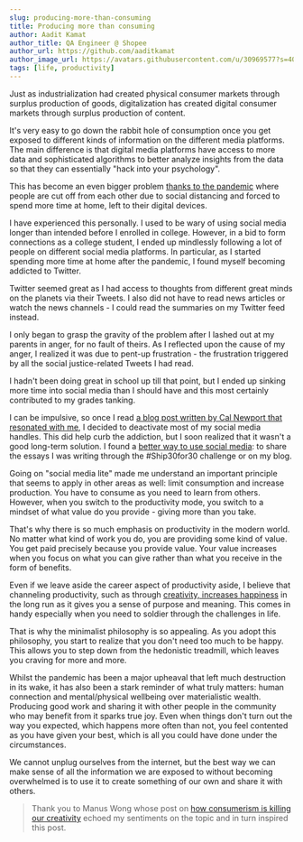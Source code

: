 ```yaml
---
slug: producing-more-than-consuming
title: Producing more than consuming
author: Aadit Kamat
author_title: QA Engineer @ Shopee
author_url: https://github.com/aaditkamat
author_image_url: https://avatars.githubusercontent.com/u/30969577?s=400&u=9558fc3557d79c88a7080034fe8c22654aca2e4d&v=4
tags: [life, productivity]
---
```


Just as industrialization had created physical consumer markets through surplus production of goods, digitalization has created digital consumer markets through surplus production of content. 

It's very easy to go down the rabbit hole of consumption once you get exposed to different kinds of information on the different media platforms. The main difference is that digital media platforms have access to more data and sophisticated algorithms to better analyze insights from the data so that they can essentially "hack into your psychology". 

This has become an even bigger problem [thanks to the pandemic](https://www.todayonline.com/big-read/big-read-short-digital-addiction-made-worse-covid-19) where people are cut off from each other due to social distancing and forced to spend more time at home, left to their digital devices. 

I have experienced this personally. I used to be wary of using social media longer than intended before I enrolled in college. However, in a bid to form connections as a college student, I ended up mindlessly following a lot of people on different social media platforms. In particular, as I started spending more time at home after the pandemic, I found myself becoming addicted to Twitter. 

Twitter seemed great as I had access to thoughts from different great minds on the planets via their Tweets. I also did not have to read news articles or watch the news channels - I could read the summaries on my Twitter feed instead. 

I only began to grasp the gravity of the problem after I lashed out at my parents in anger, for no fault of theirs. As I reflected upon the cause of my anger, I realized it was due to pent-up frustration - the frustration triggered by all the social justice-related Tweets I had read. 

I hadn't been doing great in school up till that point, but I ended up sinking more time into social media than I should have and this most certainly contributed to my grades tanking.  

I can be impulsive, so once I read [a blog post written by Cal Newport that resonated with me](https://www.calnewport.com/blog/2016/09/21/quit-social-media/), I decided to deactivate most of my social media handles. This did help curb the addiction, but I soon realized that it wasn't a good long-term solution. I found a [better way to use social media](https://foundersjournal.morningbrew.com/how-to-make-social-media-work-for-you-part-i/): to share the essays I was writing through the #Ship30for30 challenge or on my blog. 

Going on "social media lite" made me understand an important principle that seems to apply in other areas as well: limit consumption and increase production. You have to consume as you need to learn from others. However, when you switch to the productivity mode, you switch to a mindset of what value do you provide - giving more than you take. 

That's why there is so much emphasis on productivity in the modern world. No matter what kind of work you do, you are providing some kind of value. You get paid precisely because you provide value. Your value increases when you focus on what you can give rather than what you receive in the form of benefits. 

Even if we leave aside the career aspect of productivity aside, I believe that channeling productivity, such as through [creativity, increases happiness](https://aaditkamat.github.io/blog/creativity-leads-to-happiness) in the long run as it gives you a sense of purpose and meaning. This comes in handy especially when you need to soldier through the challenges in life.

That is why the minimalist philosophy is so appealing. As you adopt this philosophy, you start to realize that you don't need too much to be happy. This allows you to step down from the hedonistic treadmill, which leaves you craving for more and more. 

Whilst the pandemic has been a major upheaval that left much destruction in its wake, it has also been a stark reminder of what truly matters: human connection and mental/physical wellbeing over materialistic wealth. Producing good work and sharing it with other people in the community who may benefit from it sparks true joy. Even when things don't turn out the way you expected, which happens more often than not, you feel contented as you have given your best, which is all you could have done under the circumstances.

We cannot unplug ourselves from the internet, but the best way we can make sense of all the information we are exposed to without becoming overwhelmed is to use it to create something of our own and share it with others.

> Thank you to Manus Wong whose post on [how consumerism is killing our creativity](https://manuswong.com/how-consumerism-is-killing-our-creativity/) echoed my sentiments on the topic and in turn inspired this post.
